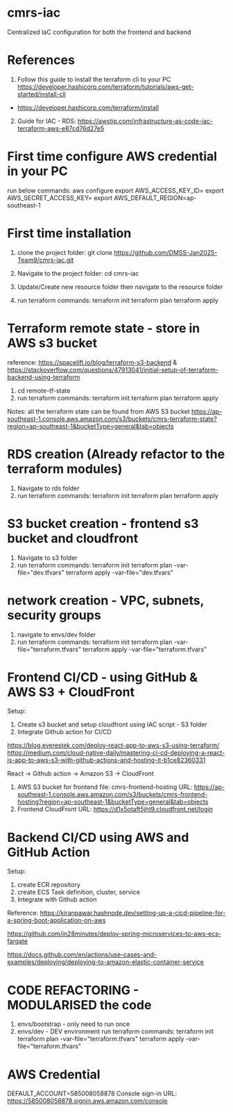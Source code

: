 # cmrs-iac
Centralized IaC configuration for both the frontend and backend


# References
1) Follow this guide to install the terraform cli to your PC
https://developer.hashicorp.com/terraform/tutorials/aws-get-started/install-cli

- https://developer.hashicorp.com/terraform/install

2) Guide for IAC - RDS: https://awstip.com/infrastructure-as-code-iac-terraform-aws-e87cd76d27e5

# First time configure AWS credential in your PC
run below commands:
aws configure
export AWS_ACCESS_KEY_ID=<ACCESS KEY ID>
export AWS_SECRET_ACCESS_KEY=<ACCESS KEY>
export AWS_DEFAULT_REGION=ap-southeast-1

# First time installation
1) clone the project folder:
git clone https://github.com/DMSS-Jan2025-Team9/cmrs-iac.git

2) Navigate to the project folder:
cd cmrs-iac

3) Update/Create new resource folder then navigate to the resource folder 
4) run terraform commands:
terraform init
terraform plan 
terraform apply

# Terraform remote state - store in AWS s3 bucket
reference: https://spacelift.io/blog/terraform-s3-backend & https://stackoverflow.com/questions/47913041/initial-setup-of-terraform-backend-using-terraform
1) cd remote-tf-state
2) run terraform commands:
terraform init
terraform plan 
terraform apply

Notes: all the terraform state can be found from AWS S3 bucket
https://ap-southeast-1.console.aws.amazon.com/s3/buckets/cmrs-terraform-state?region=ap-southeast-1&bucketType=general&tab=objects

# RDS creation (Already refactor to the terraform modules)
1) Navigate to rds folder
2) run terraform commands:
terraform init
terraform plan 
terraform apply

# S3 bucket creation - frontend s3 bucket and cloudfront
1) Navigate to s3 folder
2) run terraform commands:
terraform init
terraform plan  -var-file="dev.tfvars"
terraform apply -var-file="dev.tfvars"


# network creation - VPC, subnets, security groups
1) navigate to envs/dev folder
2) run terraform commands:
terraform init
terraform plan  -var-file="terraform.tfvars"
terraform apply -var-file="terraform.tfvars"


# Frontend CI/CD - using GitHub & AWS S3 + CloudFront
Setup:
1) Create s3 bucket and setup cloudfront using IAC script - S3 folder
2) Integrate Github action for CI/CD

https://blog.everestek.com/deploy-react-app-to-aws-s3-using-terraform/
https://medium.com/cloud-native-daily/mastering-ci-cd-deploying-a-react-js-app-to-aws-s3-with-github-actions-and-hosting-it-b1ce82360331

React -> Github action -> Amazon S3 -> CloudFront

1) AWS S3 bucket for frontend file: cmrs-frontend-hosting
URL: https://ap-southeast-1.console.aws.amazon.com/s3/buckets/cmrs-frontend-hosting?region=ap-southeast-1&bucketType=general&tab=objects
2) Frontend CloudFront URL: https://d1x5otaft5jht9.cloudfront.net/login


# Backend CI/CD using AWS and GitHub Action
Setup:
1) create ECR repository
2) create ECS Task definition, cluster, service
3) Integrate with Github action

Reference: https://kiranpawar.hashnode.dev/setting-up-a-cicd-pipeline-for-a-spring-boot-application-on-aws

https://github.com/in28minutes/deploy-spring-microservices-to-aws-ecs-fargate

https://docs.github.com/en/actions/use-cases-and-examples/deploying/deploying-to-amazon-elastic-container-service

# CODE REFACTORING - MODULARISED the code
1) envs/bootstrap - only need to run once
2) envs/dev - DEV environment
   run terraform commands:
    terraform init
    terraform plan  -var-file="terraform.tfvars"
    terraform apply -var-file="terraform.tfvars"



# AWS Credential
DEFAULT_ACCOUNT=585008058878
Console sign-in URL: https://585008058878.signin.aws.amazon.com/console
